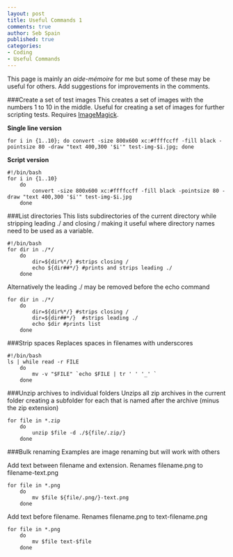 ```yaml
---
layout: post
title: Useful Commands 1
comments: true
author: Seb Spain
published: true
categories:
- Coding
- Useful Commands
---
```


This page is mainly an *aide-mémoire* for me but some of these may be useful for others. Add suggestions for improvements in the comments.

###Create a set of test images
This creates a set of images with the numbers 1 to 10 in the middle. Useful for creating a set of images for further scripting tests. Requires [ImageMagick](http://www.imagemagick.org/).

**Single line version**

```{sh}
for i in {1..10}; do convert -size 800x600 xc:#ffffccff -fill black -pointsize 80 -draw "text 400,300 '$i'" test-img-$i.jpg; done
```
**Script version**

```{sh}
#!/bin/bash
for i in {1..10}
	do 
		convert -size 800x600 xc:#ffffccff -fill black -pointsize 80 -draw "text 400,300 '$i'" test-img-$i.jpg
	done
```

###List directories
This lists subdirectories of the current directory while stripping leading ./ and closing / making it useful where directory names need to be used as a variable.

```{sh}
#!/bin/bash
for dir in ./*/
	do  
		dir=${dir%*/} #strips closing /
    	echo ${dir##*/} #prints and strips leading ./
	done
```

Alternatively the leading ./ may be removed before the echo command

```{sh}
for dir in ./*/
 	do 	
 		dir=${dir%*/} #strips closing /
 		dir=${dir##*/} 	#strips leading ./
 		echo $dir #prints list
 	done
```

###Strip spaces
Replaces spaces in filenames with underscores

```{sh}
#!/bin/bash
ls | while read -r FILE
	do 	
		mv -v "$FILE" `echo $FILE | tr ' ' '_' `
	done
```

###Unzip archives to individual folders
Unzips all zip archives in the current folder creating a subfolder for each that is named after the archive (minus the zip extension)

```{sh}
for file in *.zip
	do 
		unzip $file -d ./${file/.zip/} 
	done
```

###Bulk renaming
Examples are image renaming but will work with others

Add text between filename and extension. Renames filename.png to filename-text.png

```{sh}
for file in *.png
	do 
		mv $file ${file/.png/}-text.png
	done
```

Add text before filename. Renames filename.png to text-filename.png

```{sh}
for file in *.png
	do 
		mv $file text-$file
	done
```